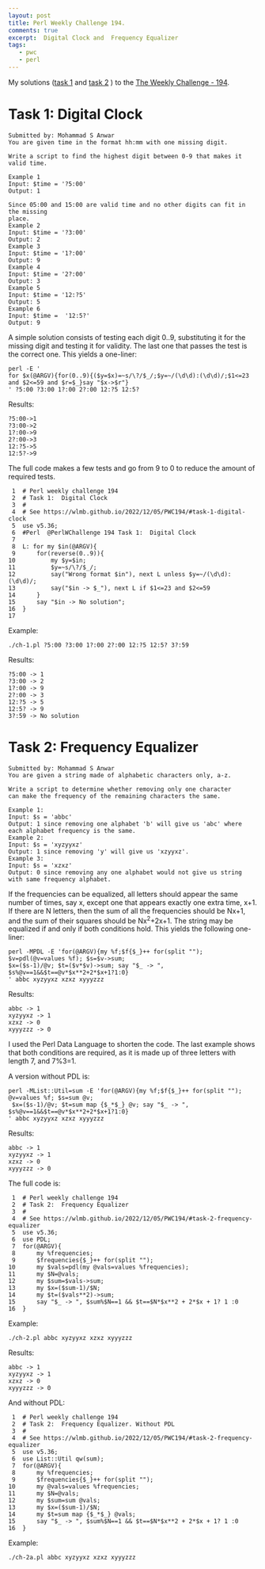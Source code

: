 ```yaml
---
layout: post
title: Perl Weekly Challenge 194.
comments: true
excerpt:  Digital Clock and  Frequency Equalizer
tags:
   - pwc
   - perl
---
```


My solutions
([task 1](https://github.com/wlmb/perlweeklychallenge-club/blob/master/challenge-194/wlmb/perl/ch-1.pl)
and
[task 2](https://github.com/wlmb/perlweeklychallenge-club/blob/master/challenge-194/wlmb/perl/ch-2.pl)
)
to the  [The Weekly Challenge - 194](https://theweeklychallenge.org/blog/perl-weekly-challenge-194).


# Task 1: Digital Clock

    Submitted by: Mohammad S Anwar
    You are given time in the format hh:mm with one missing digit.

    Write a script to find the highest digit between 0-9 that makes it valid time.

    Example 1
    Input: $time = '?5:00'
    Output: 1

    Since 05:00 and 15:00 are valid time and no other digits can fit in the missing
    place.
    Example 2
    Input: $time = '?3:00'
    Output: 2
    Example 3
    Input: $time = '1?:00'
    Output: 9
    Example 4
    Input: $time = '2?:00'
    Output: 3
    Example 5
    Input: $time = '12:?5'
    Output: 5
    Example 6
    Input: $time =  '12:5?'
    Output: 9

A simple solution consists of testing each digit 0..9, substituting it for
the missing digit and testing it for validity. The last one that
passes the test is the correct one. This yields a one-liner:

    perl -E '
    for $x(@ARGV){for(0..9){($y=$x)=~s/\?/$_/;$y=~/(\d\d):(\d\d)/;$1<=23 and $2<=59 and $r=$_}say "$x->$r"}
    ' ?5:00 ?3:00 1?:00 2?:00 12:?5 12:5?

Results:

    ?5:00->1
    ?3:00->2
    1?:00->9
    2?:00->3
    12:?5->5
    12:5?->9

The full code makes a few tests and go from 9 to 0 to reduce the
amount of required tests.

     1  # Perl weekly challenge 194
     2  # Task 1:  Digital Clock
     3  #
     4  # See https://wlmb.github.io/2022/12/05/PWC194/#task-1-digital-clock
     5  use v5.36;
     6  #Perl  @PerlWChallenge 194 Task 1:  Digital Clock
     7
     8  L: for my $in(@ARGV){
     9      for(reverse(0..9)){
    10          my $y=$in;
    11          $y=~s/\?/$_/;
    12          say("Wrong format $in"), next L unless $y=~/(\d\d):(\d\d)/;
    13          say("$in -> $_"), next L if $1<=23 and $2<=59
    14      }
    15      say "$in -> No solution";
    16  }
    17

Example:

    ./ch-1.pl ?5:00 ?3:00 1?:00 2?:00 12:?5 12:5? 3?:59

Results:

    ?5:00 -> 1
    ?3:00 -> 2
    1?:00 -> 9
    2?:00 -> 3
    12:?5 -> 5
    12:5? -> 9
    3?:59 -> No solution


# Task 2: Frequency Equalizer

    Submitted by: Mohammad S Anwar
    You are given a string made of alphabetic characters only, a-z.

    Write a script to determine whether removing only one character
    can make the frequency of the remaining characters the same.

    Example 1:
    Input: $s = 'abbc'
    Output: 1 since removing one alphabet 'b' will give us 'abc' where
    each alphabet frequency is the same.
    Example 2:
    Input: $s = 'xyzyyxz'
    Output: 1 since removing 'y' will give us 'xzyyxz'.
    Example 3:
    Input: $s = 'xzxz'
    Output: 0 since removing any one alphabet would not give us string
    with same frequency alphabet.

If the frequencies can be equalized, all letters should appear the
same number of times, say x, except one that appears exactly one extra
time, x+1. If there are N letters, then the sum of all the frequencies
should be Nx+1, and the sum of their squares should be Nx<sup>2</sup>+2x+1. The
string may be equalized if and only if both conditions hold.
This yields the following one-liner:

    perl -MPDL -E 'for(@ARGV){my %f;$f{$_}++ for(split ""); $v=pdl(@v=values %f); $s=$v->sum;
    $x=($s-1)/@v; $t=($v*$v)->sum; say "$_ -> ", $s%@v==1&&$t==@v*$x**2+2*$x+1?1:0}
    ' abbc xyzyyxz xzxz xyyyzzz

Results:

    abbc -> 1
    xyzyyxz -> 1
    xzxz -> 0
    xyyyzzz -> 0

I used the Perl Data Language to shorten the code. The last example
shows that both conditions are required, as it is made up of three
letters with length 7, and 7%3=1.

A version without PDL is:

    perl -MList::Util=sum -E 'for(@ARGV){my %f;$f{$_}++ for(split ""); @v=values %f; $s=sum @v;
     $x=($s-1)/@v; $t=sum map {$_*$_} @v; say "$_ -> ", $s%@v==1&&$t==@v*$x**2+2*$x+1?1:0}
    ' abbc xyzyyxz xzxz xyyyzzz

Results:

    abbc -> 1
    xyzyyxz -> 1
    xzxz -> 0
    xyyyzzz -> 0

The full code is:

     1  # Perl weekly challenge 194
     2  # Task 2:  Frequency Equalizer
     3  #
     4  # See https://wlmb.github.io/2022/12/05/PWC194/#task-2-frequency-equalizer
     5  use v5.36;
     6  use PDL;
     7  for(@ARGV){
     8      my %frequencies;
     9      $frequencies{$_}++ for(split "");
    10      my $vals=pdl(my @vals=values %frequencies);
    11      my $N=@vals;
    12      my $sum=$vals->sum;
    13      my $x=($sum-1)/$N;
    14      my $t=($vals**2)->sum;
    15      say "$_ -> ", $sum%$N==1 && $t==$N*$x**2 + 2*$x + 1? 1 :0
    16  }

Example:

    ./ch-2.pl abbc xyzyyxz xzxz xyyyzzz

Results:

    abbc -> 1
    xyzyyxz -> 1
    xzxz -> 0
    xyyyzzz -> 0

And without PDL:

     1  # Perl weekly challenge 194
     2  # Task 2:  Frequency Equalizer. Without PDL
     3  #
     4  # See https://wlmb.github.io/2022/12/05/PWC194/#task-2-frequency-equalizer
     5  use v5.36;
     6  use List::Util qw(sum);
     7  for(@ARGV){
     8      my %frequencies;
     9      $frequencies{$_}++ for(split "");
    10      my @vals=values %frequencies;
    11      my $N=@vals;
    12      my $sum=sum @vals;
    13      my $x=($sum-1)/$N;
    14      my $t=sum map {$_*$_} @vals;
    15      say "$_ -> ", $sum%$N==1 && $t==$N*$x**2 + 2*$x + 1? 1 :0
    16  }

Example:

    ./ch-2a.pl abbc xyzyyxz xzxz xyyyzzz
